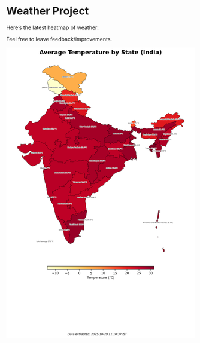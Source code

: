 # Weather Project

Here’s the latest heatmap of weather:

Feel free to leave feedback/improvements.

![India Heatmap](docs/assets/india_heatmap.png?v=01A8D8)
